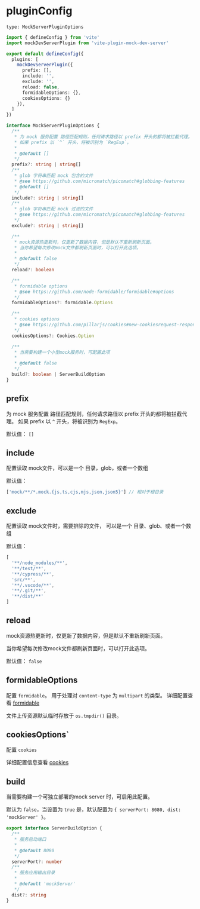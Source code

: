 # pluginConfig

`type: MockServerPluginOptions`

``` ts
import { defineConfig } from 'vite'
import mockDevServerPlugin from 'vite-plugin-mock-dev-server'

export default defineConfig({
  plugins: [
    mockDevServerPlugin({
      prefix: [],
      include: '',
      exclude: '',
      reload: false,
      formidableOptions: {},
      cookiesOptions: {}
    }),
  ]
})
```

``` ts
interface MockServerPluginOptions {
  /**
   * 为 mock 服务配置 路径匹配规则，任何请求路径以 prefix 开头的都将被拦截代理。
   * 如果 prefix 以 `^` 开头，将被识别为 `RegExp`。
   *
   * @default []
   */
  prefix?: string | string[]
  /**
   * glob 字符串匹配 mock 包含的文件
   * @see https://github.com/micromatch/picomatch#globbing-features
   * @default []
   */
  include?: string | string[]
  /**
   * glob 字符串匹配 mock 过滤的文件
   * @see https://github.com/micromatch/picomatch#globbing-features
   */
  exclude?: string | string[]

  /**
   * mock资源热更新时，仅更新了数据内容，但是默认不重新刷新页面。
   * 当你希望每次修改mock文件都刷新页面时，可以打开此选项。
   *
   * @default false
   */
  reload?: boolean

  /**
   * formidable options
   * @see https://github.com/node-formidable/formidable#options
   */
  formidableOptions?: formidable.Options

  /**
   * cookies options
   * @see https://github.com/pillarjs/cookies#new-cookiesrequest-response--options
   */
  cookiesOptions?: Cookies.Option

  /**
   * 当需要构建一个小型mock服务时，可配置此项
   *
   * @default false
   */
  build?: boolean | ServerBuildOption
}
```

## prefix

为 mock 服务配置 路径匹配规则，任何请求路径以 prefix 开头的都将被拦截代理。
如果 prefix 以 `^` 开头，将被识别为 `RegExp`。

默认值： `[]`

## include

配置读取 mock文件，可以是一个 目录，glob，或者一个数组

默认值：
```ts
['mock/**/*.mock.{js,ts,cjs,mjs,json,json5}'] // 相对于根目录
```

## exclude

配置读取 mock文件时，需要排除的文件， 可以是一个 目录、glob、或者一个数组

默认值：
```ts
[
  '**/node_modules/**',
  '**/test/**',
  '**/cypress/**',
  'src/**',
  '**/.vscode/**',
  '**/.git/**',
  '**/dist/**'
]
```

## reload

mock资源热更新时，仅更新了数据内容，但是默认不重新刷新页面。

当你希望每次修改mock文件都刷新页面时，可以打开此选项。

默认值： `false`

## formidableOptions

配置 `formidable`。 用于处理对 `content-type` 为 `multipart` 的类型。
详细配置查看 [formidable](https://github.com/node-formidable/formidable#options)

文件上传资源默认临时存放于 `os.tmpdir()` 目录。

## cookiesOptions`
  
配置 `cookies`

详细配置信息查看 [cookies](https://github.com/pillarjs/cookies#new-cookiesrequest-response--options)


## build

当需要构建一个可独立部署的mock server 时，可启用此配置。

默认为 `false`，当设置为 `true` 是，默认配置为 `{ serverPort: 8080, dist: 'mockServer' }`。

```ts
export interface ServerBuildOption {
  /**
   * 服务启动端口
   *
   * @default 8080
   */
  serverPort?: number
  /**
   * 服务应用输出目录
   *
   * @default 'mockServer'
   */
  dist?: string
}
```
